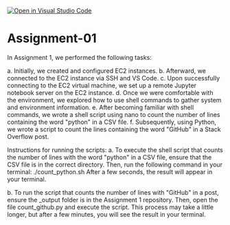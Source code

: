 [![Open in Visual Studio Code](https://classroom.github.com/assets/open-in-vscode-2e0aaae1b6195c2367325f4f02e2d04e9abb55f0b24a779b69b11b9e10269abc.svg)](https://classroom.github.com/online_ide?assignment_repo_id=18148318&assignment_repo_type=AssignmentRepo)
# Assignment-01
In Assignment 1, we performed the following tasks:

a. Initially, we created and configured EC2 instances.
b. Afterward, we connected to the EC2 instance via SSH and VS Code.
c. Upon successfully connecting to the EC2 virtual machine, we set up a remote Jupyter notebook server on the EC2 instance.
d. Once we were comfortable with the environment, we explored how to use shell commands to gather system and environment information.
e. After becoming familiar with shell commands, we wrote a shell script using nano to count the number of lines containing the word "python" in a CSV file.
f. Subsequently, using Python, we wrote a script to count the lines containing the word "GitHub" in a Stack Overflow post.

Instructions for running the scripts:
a. To execute the shell script that counts the number of lines with the word "python" in a CSV file, ensure that the CSV file is in the correct directory. Then, run the following command in your terminal:
./count_python.sh
After a few seconds, the result will appear in your terminal.

b. To run the script that counts the number of lines with "GitHub" in a post, ensure the _output folder is in the Assignment 1 repository. Then, open the file count_github.py and execute the script. This process may take a little longer, but after a few minutes, you will see the result in your terminal.